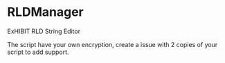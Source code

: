 # RLDManager
ExHIBIT RLD String Editor

The script have your own encryption, create a issue with 2 copies of your script to add support.
